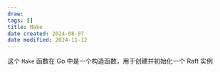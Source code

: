 ```yaml
---
draw:
tags: []
title: Make
date created: 2024-08-07
date modified: 2024-11-12
---
```


这个 `Make` 函数在 Go 中是一个构造函数，用于创建并初始化一个 Raft 实例
